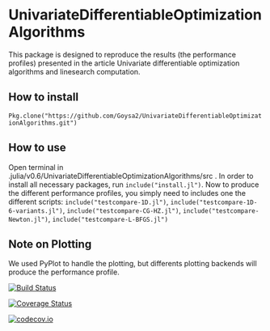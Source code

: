 # UnivariateDifferentiableOptimizationAlgorithms

This package is designed to reproduce the results (the performance profiles)
presented in the article Univariate differentiable optimization algorithms and
linesearch computation.

## How to install
`Pkg.clone("https://github.com/Goysa2/UnivariateDifferentiableOptimizationAlgorithms.git")`

## How to use
Open terminal in .julia/v0.6/UnivariateDifferentiableOptimizationAlgorithms/src .
In order to install all necessary packages, run `include("install.jl")`.  Now to
produce the different performance profiles, you simply need to includes one the
different scripts: `include("testcompare-1D.jl")`,
`include("testcompare-1D-6-variants.jl")`, `include("testcompare-CG-HZ.jl")`,
`include("testcompare-Newton.jl")`, `include("testcompare-L-BFGS.jl")`


## Note on Plotting
We used PyPlot to handle the plotting, but differents plotting backends will
produce the performance profile.

[![Build Status](https://travis-ci.org/Goysa2/UnivariateDifferentiableOptimizationAlgorithms.jl.svg?branch=master)](https://travis-ci.org/Goysa2/UnivariateDifferentiableOptimizationAlgorithms.jl)

[![Coverage Status](https://coveralls.io/repos/Goysa2/UnivariateDifferentiableOptimizationAlgorithms.jl/badge.svg?branch=master&service=github)](https://coveralls.io/github/Goysa2/UnivariateDifferentiableOptimizationAlgorithms.jl?branch=master)

[![codecov.io](http://codecov.io/github/Goysa2/UnivariateDifferentiableOptimizationAlgorithms.jl/coverage.svg?branch=master)](http://codecov.io/github/Goysa2/UnivariateDifferentiableOptimizationAlgorithms.jl?branch=master)
